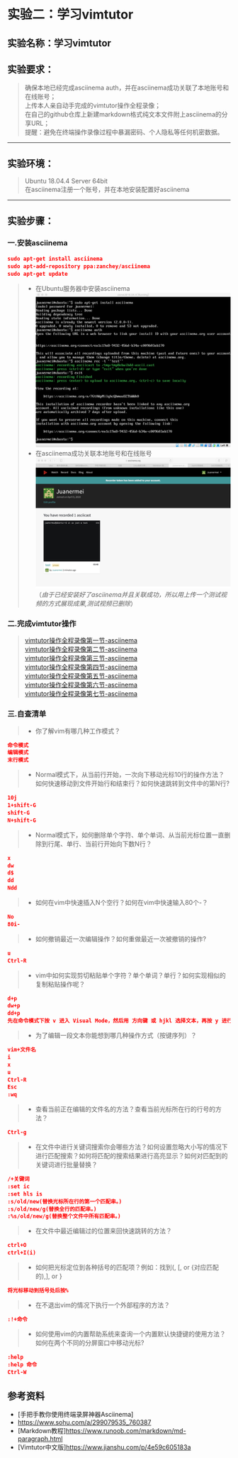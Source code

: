 # 实验二：学习vimtutor
## 实验名称：学习vimtutor


## 实验要求：
> 确保本地已经完成asciinema auth，并在asciinema成功关联了本地账号和在线账号；  
上传本人亲自动手完成的vimtutor操作全程录像；  
在自己的github仓库上新建markdown格式纯文本文件附上asciinema的分享URL；  
提醒：避免在终端操作录像过程中暴漏密码、个人隐私等任何机密数据。
***  

## 实验环境：
> Ubuntu 18.04.4 Server 64bit  
在asciinema注册一个账号，并在本地安装配置好asciinema
***
## 实验步骤：
### 一.安装asciinema  
```json
sudo apt-get install asciinema  
sudo apt-add-repository ppa:zanchey/asciinema  
sudo apt-get update
```
>- 在Ubuntu服务器中安装asciinema  
![img](安装asciinema并录制.jpeg)
>- 在asciinema成功关联本地账号和在线账号  
![img](测试视频成功上传到asciinema.jpeg)
（*由于已经安装好了asciinema并且关联成功，所以用上传一个测试视频的方式展现成果,测试视频已删除*）
### 二.完成vimtutor操作
>[vimtutor操作全程录像第一节-asciinema](https://asciinema.org/a/317176)  
[vimtutor操作全程录像第二节-asciinema](https://asciinema.org/a/317178)  
[vimtutor操作全程录像第三节-asciinema](https://asciinema.org/a/317182)  
[vimtutor操作全程录像第四节-asciinema](https://asciinema.org/a/317185)  
[vimtutor操作全程录像第五节-asciinema](https://asciinema.org/a/317189)  
[vimtutor操作全程录像第六节-asciinema](https://asciinema.org/a/317197)  
[vimtutor操作全程录像第七节-asciinema](https://asciinema.org/a/317200)  
### 三.自查清单
>* 你了解vim有哪几种工作模式？  
```json  
命令模式  
编辑模式  
末行模式  
```
>* Normal模式下，从当前行开始，一次向下移动光标10行的操作方法？如何快速移动到文件开始行和结束行？如何快速跳转到文件中的第N行?  
```json  
10j  
1+shift-G  
shift-G  
N+shift-G
```
>* Normal模式下，如何删除单个字符、单个单词、从当前光标位置一直删除到行尾、单行、当前行开始向下数N行？
```json  
x  
dw  
d$  
dd  
Ndd  
```  
>* 如何在vim中快速插入N个空行？如何在vim中快速输入80个-？  
```json    
No
80i-
``` 
>* 如何撤销最近一次编辑操作？如何重做最近一次被撤销的操作?  
```json    
u  
Ctrl-R
```  
>* vim中如何实现剪切粘贴单个字符？单个单词？单行？如何实现相似的复制粘贴操作呢？  
```json    
d+p  
dw+p  
dd+p  
先在命令模式下按 v 进入 Visual Mode，然后用 方向键 或 hjkl 选择文本，再按 y 进行复制,再按 p 进行粘贴
``` 
>* 为了编辑一段文本你能想到哪几种操作方式（按键序列）？  
```json    
vim+文件名  
i  
x  
u  
Ctrl-R  
Esc
:wq  
 ```   
>* 查看当前正在编辑的文件名的方法？查看当前光标所在行的行号的方法？  
```json    
Ctrl-g
```   
>* 在文件中进行关键词搜索你会哪些方法？如何设置忽略大小写的情况下进行匹配搜索？如何将匹配的搜索结果进行高亮显示？如何对匹配到的关键词进行批量替换？  
```json    
/+关键词  
:set ic  
:set hls is  
:s/old/new(替换光标所在行的第一个匹配串。)  
:s/old/new/g(替换全行的匹配串。)  
:%s/old/new/g(替换整个文件中所有匹配串。)  
```   
>* 在文件中最近编辑过的位置来回快速跳转的方法？  
```json    
ctrl+O 
ctrl+I(i)  
```   
>* 如何把光标定位到各种括号的匹配项？例如：找到(, [, or {对应匹配的),], or }  
```json    
将光标移动到括号处后按%
```   
>* 在不退出vim的情况下执行一个外部程序的方法？  
```json    
:!+命令
```   
>* 如何使用vim的内置帮助系统来查询一个内置默认快捷键的使用方法？如何在两个不同的分屏窗口中移动光标?  
```json    
:help  
:help 命令
Ctrl-W
```  
  

## 参考资料
* [手把手教你使用终端录屏神器Asciinema]  
* https://www.sohu.com/a/299079535_760387  
* [Markdown教程]https://www.runoob.com/markdown/md-paragraph.html  
* [Vimtutor中文版]https://www.jianshu.com/p/4e59c605183a
